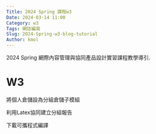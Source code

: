 ```yaml
---
Title: 2024 Spring 課程w3
Date: 2024-03-14 11:00
Category: w3
Tags: 網誌編寫
Slug: 2024-Spring-w3-blog-tutorial
Author: kmol
---
```


2024 Spring 網際內容管理與協同產品設計實習課程教學導引.

<!-- PELICAN_END_SUMMARY -->
# W3
將個人倉儲設為分組倉儲子模組

利用Latex協同建立分組報告

下載可攜程式編譯